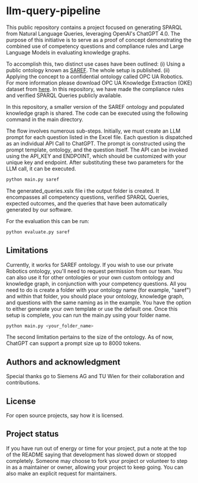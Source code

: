 # llm-query-pipeline

This public repository contains a project focused on generating SPARQL from Natural Language Queries, leveraging OpenAI's ChatGPT 4.0. The purpose of this initiative is to serve as a proof of concept demonstrating the combined use of competency questions and compliance rules and Large Language Models in evaluating knowledge graphs.

To accomplish this, two distinct use cases have been outlined:
(i) Using a public ontology known as [SAREF](https://saref.etsi.org/). The whole setup is published.
(ii) Applying the concept to a confidential ontology called OPC UA Robotics. For more information please download OPC UA Knowledge Extraction (OKE) dataset from [here](https://zenodo.org/records/10573256). In this repository, we have made the compliance rules and verified SPARQL Queries publicly available.

In this repository, a smaller version of the SAREF ontology and populated knowledge graph is shared. The code can be executed using the following command in the main directory.

The flow involves numerous sub-steps. Initially, we must create an LLM prompt for each question listed in the Excel file. Each question is dispatched as an individual API Call to ChatGPT. The prompt is constructed using the prompt template, ontology, and the question itself. The API can be invoked using the API_KEY and ENDPOINT, which should be customized with your unique key and endpoint. After substituting these two parameters for the LLM call, it can be executed.

```bash  
python main.py saref  
```

The generated_queries.xslx file i the output folder is created. It encompasses all competency questions, verified SPARQL Queries, expected outcomes, and the queries that have been automatically generated by our software. 

For the evaluation this can be run:
```bash  
python evaluate.py saref  
```

## Limitations
Currently, it works for SAREF ontology. If you wish to use our private Robotics ontology, you'll need to request permission from our team. You can also use it for other ontologies or your own custom ontology and knowledge graph, in conjunction with your competency questions.
All you need to do is create a folder with your ontology name (for example, "saref") and within that folder, you should place your ontology, knowledge graph, and questions with the same naming as in the example. You have the option to either generate your own template or use the default one. Once this setup is complete, you can run the main.py using your folder name.

```bash  
python main.py <your_folder_name>  
```

The second limitation pertains to the size of the ontology. As of now, ChatGPT can support a prompt size up to 8000 tokens.

## Authors and acknowledgment
Special thanks go to Siemens AG and TU Wien for their collaboration and contributions.

## License
For open source projects, say how it is licensed.

## Project status
If you have run out of energy or time for your project, put a note at the top of the README saying that development has slowed down or stopped completely. Someone may choose to fork your project or volunteer to step in as a maintainer or owner, allowing your project to keep going. You can also make an explicit request for maintainers.

